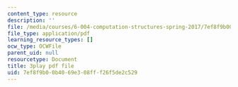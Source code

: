 ```yaml
---
content_type: resource
description: ''
file: /media/courses/6-004-computation-structures-spring-2017/7ef8f9b00b4069e308fff26f5de2c529_cTU43KgGLFw.pdf
file_type: application/pdf
learning_resource_types: []
ocw_type: OCWFile
parent_uid: null
resourcetype: Document
title: 3play pdf file
uid: 7ef8f9b0-0b40-69e3-08ff-f26f5de2c529
---
```

